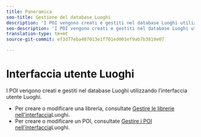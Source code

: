 ```yaml
---
title: Panoramica
seo-title: Gestione del database Luoghi
description: 'I POI vengono creati e gestiti nel database Luoghi utilizzando l’interfaccia utente Luoghi.  '
seo-description: 'I POI vengono creati e gestiti nel database Luoghi utilizzando l’interfaccia utente Luoghi. '
translation-type: tm+mt
source-git-commit: ef3d77eba407013e1f701ed001ef9ab7b3818e07

---
```



# Interfaccia utente Luoghi

I POI vengono creati e gestiti nel database Luoghi utilizzando l’interfaccia utente Luoghi.

* Per creare o modificare una libreria, consultate [Gestire le librerie nell'interfaccia](/help/places-database-management-1/manage-libraries-in-the-places-ui.md)Luoghi.
* Per creare o modificare un POI, consultate [Gestire i POI nell’interfaccia](/help/places-database-management-1/managing-pois-in-the-places-ui.md)Luoghi.
